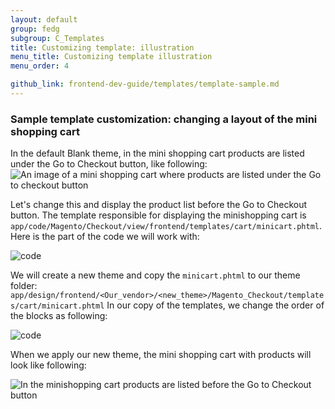 ```yaml
---
layout: default  
group: fedg
subgroup: C_Templates
title: Customizing template: illustration
menu_title: Customizing template illustration
menu_order: 4

github_link: frontend-dev-guide/templates/template-sample.md
---
```

<h3>Sample template customization: changing a layout of the mini shopping cart</h3>
In the default Blank theme, in the mini shopping cart products are listed under the Go to Checkout button, like following:
<img src="{{ site.baseurl }}common/images/inherit_mini1.png" alt="An image of a mini shopping cart where products are listed under the Go to checkout button">

Let's change this and display the product list before the Go to Checkout button. 
The template responsible for displaying the minishopping cart is `app/code/Magento/Checkout/view/frontend/templates/cart/minicart.phtml`.
Here is the part of the code we will work with:

<img src="{{site.baseurl}}common/images/templ_overview_code1.png" alt="code">


We will create a new theme and copy the `minicart.phtml` to our theme folder:
`app/design/frontend/<Our_vendor>/<new_theme>/Magento_Checkout/templates/cart/minicart.phtml`
In our copy of the templates, we change the order of the blocks as following:

<img src="{{site.baseurl}}common/images/templ_overview_code2.png" alt="code">

When we apply our new theme, the mini shopping cart with products will look like following:

<img src="{{site.baseurl}}common/images/inherit_mini2.png" alt="In the minishopping cart products are listed before the Go to Checkout button ">

<!-- ADDLINK For more details about solving real life customization tasks using templates, refer to the Practice article. --> 

